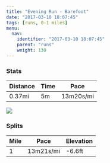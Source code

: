```yaml
---
title: "Evening Run - Barefoot"
date: "2017-03-10 18:07:45"
tags: [runs, 0-1 miles]
menu:
  nav:
    identifier: "2017-03-10 18:07:45"
    parent: "runs"
    weight: 130
---
```


### Stats

| Distance | Time | Pace |
|----------|------|------|
|0.37mi|5m|13m20s/mi|

<img src='https://maps.googleapis.com/maps/api/staticmap?maptype=roadmap&path=enc:yhjeIf_wLgBn@e@kGxCS}Bx@BtE&key=AIzaSyAfqMeaZ1CCJFGP5cWud__oZnT_Pybg-1M&size=800x800&markers=color:yellow|label:S|53.46973,-2.25284&markers=color:green|label:F|53.47028,-2.2529999999999997'>

### Splits

| Mile | Pace | Elevation |
|------|------|-----------|
|1|13m21s/mi|-6.6ft|

